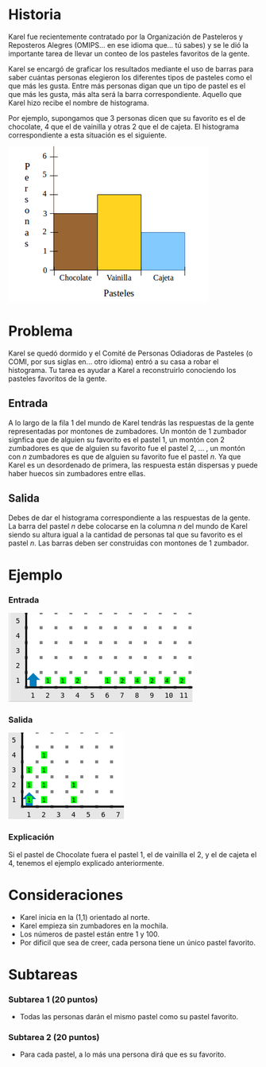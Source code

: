 # Historia

Karel fue recientemente contratado por la Organización de Pasteleros y Reposteros Alegres (OMIPS... en ese idioma que... tú sabes) y se le dió la importante tarea de llevar un conteo de los pasteles favoritos de la gente. 

Karel se encargó de graficar los resultados mediante el uso de barras para saber cuántas personas elegieron los diferentes tipos de pasteles como el que más les gusta. Entre más personas digan que un tipo de pastel es el que más les gusta, más alta será la barra correspondiente. Aquello que Karel hizo recibe el nombre de histograma. 

Por ejemplo, supongamos que 3 personas dicen que su favorito es el de chocolate, 4 que el de vainilla y otras 2 que el de cajeta. El histograma correspondiente a esta situación es el siguiente.

![Ejemplo Histograma](Ejemplo.png)

# Problema

Karel se quedó dormido y el Comité de Personas Odiadoras de Pasteles (o COMI, por sus siglas en... otro idioma) entró a su casa a robar el histograma. Tu tarea es ayudar a Karel a reconstruirlo conociendo los pasteles favoritos de la gente. 

## Entrada

A lo largo de la fila 1 del mundo de Karel tendrás las respuestas de la gente representadas por montones de zumbadores. Un montón de 1 zumbador signfica que de alguien su favorito es el pastel 1, un montón con 2 zumbadores es que de alguien su favorito fue el pastel 2, ... , un montón con $n$ zumbadores es que de alguien su favorito fue el pastel $n$. Ya que Karel es un desordenado de primera, las respuesta están dispersas y puede haber huecos sin zumbadores entre ellas. 

## Salida

Debes de dar el histograma correspondiente a las respuestas de la gente. La barra del pastel $n$ debe colocarse en la columna $n$ del mundo de Karel siendo su altura igual a la cantidad de personas tal que su favorito es el pastel $n$. Las barras deben ser construidas con montones de 1 zumbador.

# Ejemplo

### Entrada

![Ejemplo Entrada](EjemploEntrada.png)

### Salida

![Ejemplo Salida](EjemploSalida.png)

### Explicación

Si el pastel de Chocolate fuera el pastel 1, el de vainilla el 2, y el de cajeta el 4, tenemos el ejemplo explicado anteriormente.

# Consideraciones

* Karel inicia en la (1,1) orientado al norte.
* Karel empieza sin zumbadores en la mochila.
* Los números de pastel están entre 1 y 100.
* Por dificil que sea de creer, cada persona tiene un único pastel favorito.

# Subtareas

### Subtarea 1 (20 puntos)

* Todas las personas darán el mismo pastel como su pastel favorito.

### Subtarea 2 (20 puntos)

* Para cada pastel, a lo más una persona dirá que es su favorito.
